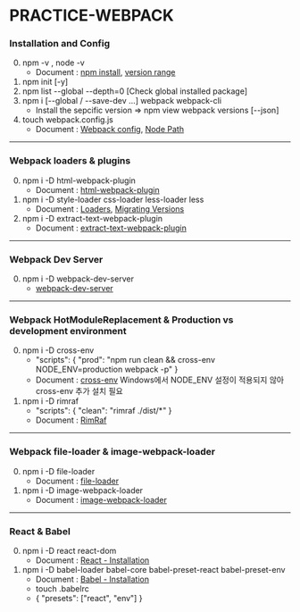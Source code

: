 # PRACTICE-WEBPACK

### Installation and Config
0. npm -v , node -v
    - Document : [npm install](https://docs.npmjs.com/cli/install), [version range](https://docs.npmjs.com/misc/semver)
1. npm init [-y]
2. npm list --global --depth=0 [Check global installed package]
3. npm i [--global / --save-dev ...] webpack webpack-cli
    - Install the sepcific version => npm view webpack versions [--json]
4. touch webpack.config.js
    - Document : [Webpack config](https://webpack.js.org/guides/installation/), [Node Path](http://nodejs.sideeffect.kr/docs/v0.10.0/api/path.html)
---

### Webpack loaders & plugins
0. npm i -D html-webpack-plugin
    - Document : [html-webpack-plugin](https://webpack.js.org/plugins/html-webpack-plugin/)
1. npm i -D style-loader css-loader less-loader less
    - Document : [Loaders](https://webpack.js.org/loaders/), [Migrating Versions](https://webpack.js.org/guides/migrating/)
2. npm i -D extract-text-webpack-plugin
    - Document : [extract-text-webpack-plugin](https://webpack.js.org/plugins/extract-text-webpack-plugin/)
---

### Webpack Dev Server
0. npm i -D webpack-dev-server
    - [webpack-dev-server](https://webpack.js.org/configuration/dev-server/)

---

### Webpack HotModuleReplacement & Production vs development environment
0. npm i -D cross-env
    - "scripts": { "prod": "npm run clean && cross-env NODE_ENV=production webpack -p" }
    - Document : [cross-env](https://www.npmjs.com/package/cross-env) Windows에서 NODE_ENV 설정이 적용되지 않아 cross-env 추가 설치 필요
1. npm i -D rimraf
    - "scripts": { "clean": "rimraf ./dist/*" }
    - Document : [RimRaf](https://www.npmjs.com/package/rimraf)

---

### Webpack file-loader & image-webpack-loader
0. npm i -D file-loader
    - Document : [file-loader](https://www.npmjs.com/package/file-loader)
1. npm i -D image-webpack-loader
    - Document : [image-webpack-loader](https://www.npmjs.com/package/image-webpack-loader)

---

### React & Babel
0. npm i -D react react-dom
    - Document : [React - Installation](https://reactjs.org/docs/add-react-to-an-existing-app.html#installing-react)
1. npm i -D babel-loader babel-core babel-preset-react babel-preset-env
    - Document : [Babel - Installation](https://babeljs.io/docs/setup/#installation)
    - touch .babelrc
    - { "presets": ["react", "env"] }
